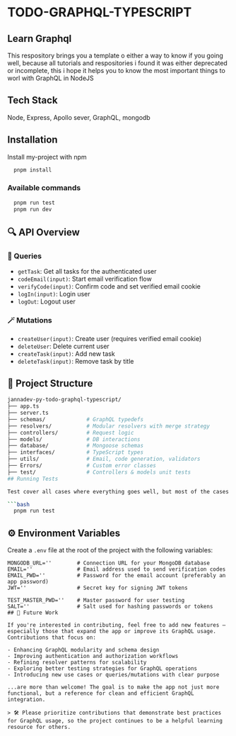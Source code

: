 
# TODO-GRAPHQL-TYPESCRIPT

## Learn Graphql

This respository brings you a template o either a way to know if you going well, because all tutorials and respositories i found it was either deprecated or incomplete, this i hope it helps you to know the most important things to worl with GraphQL in NodeJS




## Tech Stack

Node, Express, Apollo sever, GraphQL, mongodb 


## Installation

Install my-project with npm

```bash
  pnpm install
```

### Available commands
```bash
  pnpm run test
  pnpm run dev
```
## 🔍 API Overview

### 🧵 Queries

- `getTask`: Get all tasks for the authenticated user
- `codeEmail(input)`: Start email verification flow
- `verifyCode(input)`: Confirm code and set verified email cookie
- `logIn(input)`: Login user
- `logOut`: Logout user

### 🪄 Mutations

- `createUser(input)`: Create user (requires verified email cookie)
- `deleteUser`: Delete current user
- `createTask(input)`: Add new task
- `deleteTask(input)`: Remove task by title
## 📁 Project Structure

```bash
jannadev-py-todo-graphql-typescript/
├── app.ts
├── server.ts
├── schemas/             # GraphQL typedefs
├── resolvers/           # Modular resolvers with merge strategy
├── controllers/         # Request logic
├── models/              # DB interactions
├── database/            # Mongoose schemas
├── interfaces/          # TypeScript types
├── utils/               # Email, code generation, validators
├── Errors/              # Custom error classes
├── test/                # Controllers & models unit tests
## Running Tests

Test cover all cases where everything goes well, but most of the cases when dont goes everything very well xd

```bash
  pnpm run test
```

## ⚙️ Environment Variables

Create a `.env` file at the root of the project with the following variables:

```dotenv
MONGODB_URL=''        # Connection URL for your MongoDB database
EMAIL=''              # Email address used to send verification codes
EMAIL_PWD=''          # Password for the email account (preferably an app password)
JWT=''                # Secret key for signing JWT tokens

TEST_MASTER_PWD=''    # Master password for user testing
SALT=''               # Salt used for hashing passwords or tokens
## 🚀 Future Work

If you're interested in contributing, feel free to add new features — especially those that expand the app or improve its GraphQL usage. Contributions that focus on:

- Enhancing GraphQL modularity and schema design
- Improving authentication and authorization workflows
- Refining resolver patterns for scalability
- Exploring better testing strategies for GraphQL operations
- Introducing new use cases or queries/mutations with clear purpose

...are more than welcome! The goal is to make the app not just more functional, but a reference for clean and efficient GraphQL integration.

> 🛠️ Please prioritize contributions that demonstrate best practices for GraphQL usage, so the project continues to be a helpful learning resource for others.
